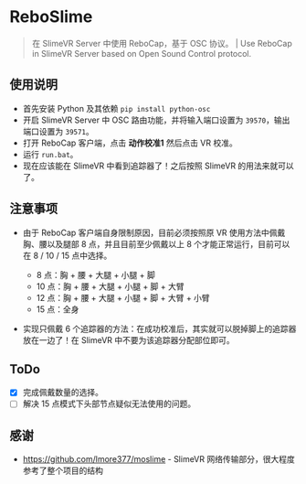 # ReboSlime
> 在 SlimeVR Server 中使用 ReboCap，基于 OSC 协议。 | Use ReboCap in SlimeVR Server based on Open Sound Control protocol.

## 使用说明

- 首先安装 Python 及其依赖 `pip install python-osc`
- 开启 SlimeVR Server 中 OSC 路由功能，并将输入端口设置为 `39570`，输出端口设置为 `39571`。
- 打开 ReboCap 客户端，点击 **动作校准1** 然后点击 VR 校准。
- 运行 `run.bat`。
- 现在应该能在 SlimeVR 中看到追踪器了！之后按照 SlimeVR 的用法来就可以了。

## 注意事项

- 由于 ReboCap 客户端自身限制原因，目前必须按照原 VR 使用方法中佩戴胸、腰以及腿部 8 点，并且目前至少佩戴以上 8 个才能正常运行，目前可以在 8 / 10 / 15 点中选择。
  - 8 点：胸 + 腰 + 大腿 + 小腿 + 脚
  - 10 点：胸 + 腰 + 大腿 + 小腿 + 脚 + 大臂
  - 12 点：胸 + 腰 + 大腿 + 小腿 + 脚 + 大臂 + 小臂
  - 15 点：全身

- 实现只佩戴 6 个追踪器的方法：在成功校准后，其实就可以脱掉脚上的追踪器放在一边了！在 SlimeVR 中不要为该追踪器分配部位即可。

## ToDo

- [x] 完成佩戴数量的选择。
- [ ] 解决 15 点模式下头部节点疑似无法使用的问题。

## 感谢

- https://github.com/lmore377/moslime - SlimeVR 网络传输部分，很大程度参考了整个项目的结构
